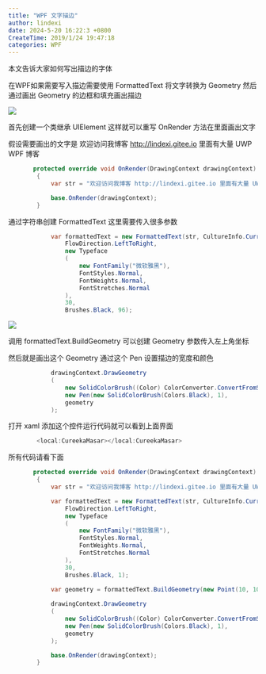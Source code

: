 ```yaml
---
title: "WPF 文字描边"
author: lindexi
date: 2024-5-20 16:22:3 +0800
CreateTime: 2019/1/24 19:47:18
categories: WPF
---
```


本文告诉大家如何写出描边的字体

<!--more-->


<!-- CreateTime:2019/1/24 19:47:18 -->

<!-- csdn -->

在WPF如果需要写入描边需要使用 FormattedText 将文字转换为 Geometry 然后通过画出 Geometry 的边框和填充画出描边

<!-- ![](image/WPF 文字描边/WPF 文字描边0.png) -->

![](http://image.acmx.xyz/lindexi%2F2019124194225821)

首先创建一个类继承 UIElement 这样就可以重写 OnRender 方法在里面画出文字

假设需要画出的文字是 欢迎访问我博客 http://lindexi.gitee.io 里面有大量 UWP WPF 博客

```csharp
       protected override void OnRender(DrawingContext drawingContext)
        {
            var str = "欢迎访问我博客 http://lindexi.gitee.io 里面有大量 UWP WPF 博客";

            base.OnRender(drawingContext);
        }
```

通过字符串创建 FormattedText 这里需要传入很多参数

```csharp
            var formattedText = new FormattedText(str, CultureInfo.CurrentCulture,
                FlowDirection.LeftToRight,
                new Typeface
                (
                    new FontFamily("微软雅黑"),
                    FontStyles.Normal,
                    FontWeights.Normal,
                    FontStretches.Normal
                ),
                30,
                Brushes.Black, 96);
```

<!-- ![](image/WPF 文字描边/WPF 文字描边1.png) -->

![](http://image.acmx.xyz/lindexi%2F2019124194524426)

调用 formattedText.BuildGeometry 可以创建 Geometry 参数传入左上角坐标

然后就是画出这个 Geometry 通过这个 Pen 设置描边的宽度和颜色

```csharp
            drawingContext.DrawGeometry
            (
                new SolidColorBrush((Color) ColorConverter.ConvertFromString("#F00002")),
                new Pen(new SolidColorBrush(Colors.Black), 1),
                geometry
            );
```

打开 xaml 添加这个控件运行代码就可以看到上面界面

```csharp
        <local:CureekaMasar></local:CureekaMasar>
```

所有代码请看下面

```csharp
       protected override void OnRender(DrawingContext drawingContext)
        {
            var str = "欢迎访问我博客 http://lindexi.gitee.io 里面有大量 UWP WPF 博客";

            var formattedText = new FormattedText(str, CultureInfo.CurrentCulture,
                FlowDirection.LeftToRight,
                new Typeface
                (
                    new FontFamily("微软雅黑"),
                    FontStyles.Normal,
                    FontWeights.Normal,
                    FontStretches.Normal
                ),
                30,
                Brushes.Black, 1);

            var geometry = formattedText.BuildGeometry(new Point(10, 10));
            
            drawingContext.DrawGeometry
            (
                new SolidColorBrush((Color) ColorConverter.ConvertFromString("#F00002")),
                new Pen(new SolidColorBrush(Colors.Black), 1),
                geometry
            );

            base.OnRender(drawingContext);
        }
```


